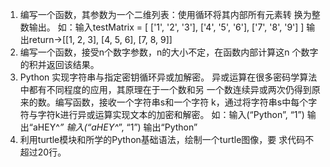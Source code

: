 1. 编写一个函数，其参数为一个二维列表：使用循环将其内部所有元素转
换为整数输出。
如：输入testMatrix = [ ['1', '2', '3'], ['4', '5', '6'], ['7', '8',
 '9'] ] 输出return->[[1, 2, 3], [4, 5, 6], [7, 8, 9]]
2. 编写一个函数，接受n个数字参数，n的大小不定，在函数内部计算这n
个数字的积并返回该结果。
3. Python 实现字符串与指定密钥循环异或加解密。
异或运算在很多密码学算法中都有不同程度的应用，其原理在于一个数和另
一个数连续异或两次仍得到原来的数。编写函数，接收一个字符串s和一个字符
k，通过将字符串s中每个字符与字符k进行异或运算实现文本的加密和解密。
如：输入(“Python”, “1”)
输出“aHEY^_”
输入(“aHEY^_”, “1”)
输出“Python”
 4. 利用turtle模块和所学的Python基础语法，绘制一个turtle图像，要
求代码不超过20行。